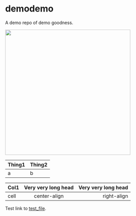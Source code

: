demodemo
========

A demo repo of demo goodness.

<img src="http://astroplotlib.stsci.edu/simple_plots/simple_plot_5/simple_plot_5.jpg" width=400px>

<table>
  <thead>
    <th>Thing1</th>
    <th>Thing2</th>
  </thead>
  <tbody>
    <tr>
      <td>a</td>
      <td>b</td>
    </tr>
  </tbody>
</table>

Col1 | Very very long head | Very very long head|
-----|:-------------------:|-------------------:|
cell | center-align        | right-align        |

Test link to [test_file](test_file.md).
